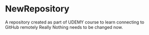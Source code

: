# NewRepository
A repository created as part of UDEMY course to learn connecting to GitHub remotely
Really Nothing needs to be changed now.
